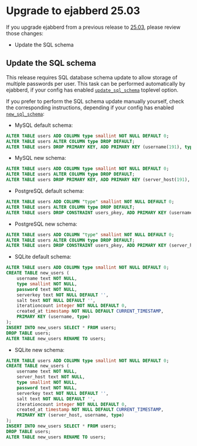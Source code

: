 # Upgrade to ejabberd 25.03

If you upgrade ejabberd from a previous release to [25.03](../../archive/25.03/index.md),
please review those changes:

- Update the SQL schema

## <a name="sql"></a>Update the SQL schema

This release requires SQL database schema update to allow storage of multiple passwords per user. This task can be performed automatically by ejabberd, if your config has enabled [`update_sql_schema`](https://docs.ejabberd.im/admin/configuration/toplevel/#update_sql_schema) toplevel option.

If you prefer to perform the SQL schema update manually yourself, check the corresponding instructions, depending if your config has enabled [`new_sql_schema`](https://docs.ejabberd.im/admin/configuration/toplevel/#new_sql_schema):

* MySQL default schema:
```sql
ALTER TABLE users ADD COLUMN type smallint NOT NULL DEFAULT 0;
ALTER TABLE users ALTER COLUMN type DROP DEFAULT;
ALTER TABLE users DROP PRIMARY KEY, ADD PRIMARY KEY (username(191), type);
```

* MySQL new schema:
```sql
ALTER TABLE users ADD COLUMN type smallint NOT NULL DEFAULT 0;
ALTER TABLE users ALTER COLUMN type DROP DEFAULT;
ALTER TABLE users DROP PRIMARY KEY, ADD PRIMARY KEY (server_host(191), username(191), type);
```

* PostgreSQL default schema:
```sql
ALTER TABLE users ADD COLUMN "type" smallint NOT NULL DEFAULT 0;
ALTER TABLE users ALTER COLUMN type DROP DEFAULT;
ALTER TABLE users DROP CONSTRAINT users_pkey, ADD PRIMARY KEY (username, type);
```

* PostgreSQL new schema:
```sql
ALTER TABLE users ADD COLUMN "type" smallint NOT NULL DEFAULT 0;
ALTER TABLE users ALTER COLUMN type DROP DEFAULT;
ALTER TABLE users DROP CONSTRAINT users_pkey, ADD PRIMARY KEY (server_host, username, type);
```

* SQLite default schema:
```sql
ALTER TABLE users ADD COLUMN type smallint NOT NULL DEFAULT 0;
CREATE TABLE new_users (
    username text NOT NULL,
    type smallint NOT NULL,
    password text NOT NULL,
    serverkey text NOT NULL DEFAULT '',
    salt text NOT NULL DEFAULT '',
    iterationcount integer NOT NULL DEFAULT 0,
    created_at timestamp NOT NULL DEFAULT CURRENT_TIMESTAMP,
    PRIMARY KEY (username, type)
);
INSERT INTO new_users SELECT * FROM users;
DROP TABLE users;
ALTER TABLE new_users RENAME TO users;
```

* SQLite new schema:
```sql
ALTER TABLE users ADD COLUMN type smallint NOT NULL DEFAULT 0;
CREATE TABLE new_users (
    username text NOT NULL,
    server_host text NOT NULL,
    type smallint NOT NULL,
    password text NOT NULL,
    serverkey text NOT NULL DEFAULT '',
    salt text NOT NULL DEFAULT '',
    iterationcount integer NOT NULL DEFAULT 0,
    created_at timestamp NOT NULL DEFAULT CURRENT_TIMESTAMP,
    PRIMARY KEY (server_host, username, type)
);
INSERT INTO new_users SELECT * FROM users;
DROP TABLE users;
ALTER TABLE new_users RENAME TO users;
```

